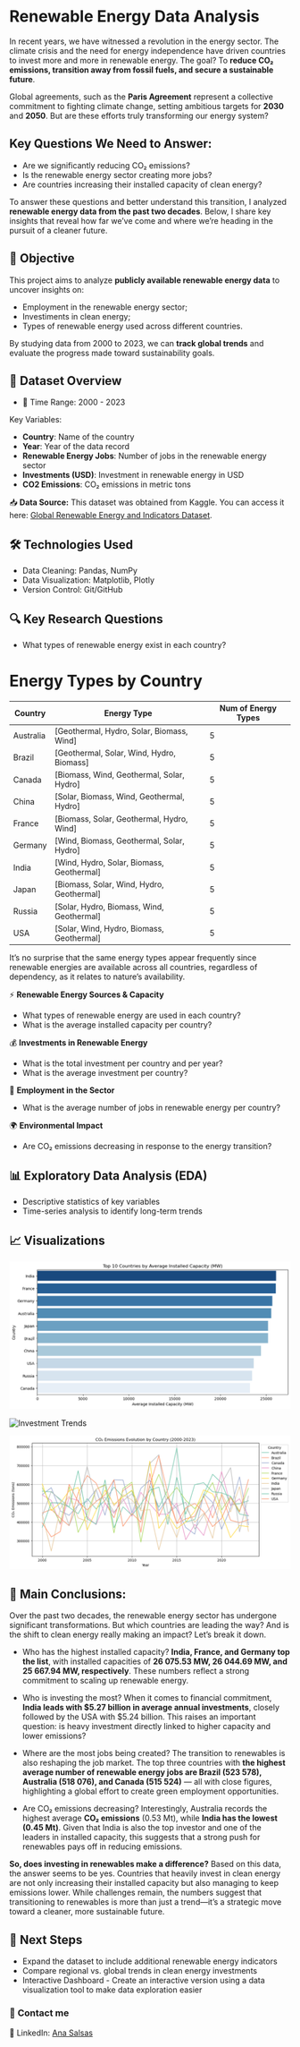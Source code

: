 # **Renewable Energy Data Analysis**

In recent years, we have witnessed a revolution in the energy sector. The climate crisis and the need for energy independence have driven countries to invest more and more in renewable energy. The goal? To **reduce CO₂ emissions, transition away from fossil fuels, and secure a sustainable future**.

Global agreements, such as the **Paris Agreement** represent a collective commitment to fighting climate change, setting ambitious targets for **2030** and **2050**. But are these efforts truly transforming our energy system?

## **Key Questions We Need to Answer:**
 - Are we significantly reducing CO₂ emissions?
 - Is the renewable energy sector creating more jobs?
 - Are countries increasing their installed capacity of clean energy?

To answer these questions and better understand this transition, I analyzed **renewable energy data from the past two decades**. Below, I share key insights that reveal how far we’ve come and where we’re heading in the pursuit of a cleaner future.


## 📌 **Objective**
This project aims to analyze **publicly available renewable energy data** to uncover  insights on:
- Employment in the renewable energy sector;
- Investiments in clean energy;
- Types of renewable energy used across different countries.

By studying data from 2000 to 2023, we can **track global trends** and evaluate the progress made toward sustainability goals.

## 📂 **Dataset Overview**

- 📅 Time Range: 2000 - 2023

Key Variables:
- **Country**: Name of the country
- **Year**: Year of the data record
- **Renewable Energy Jobs**: Number of jobs in the renewable energy sector
- **Investments (USD)**: Investment in renewable energy in USD
- **CO2 Emissions**: CO₂ emissions in metric tons

📥 **Data Source:** This dataset was obtained from Kaggle. 
You can access it here: [Global Renewable Energy and Indicators Dataset](https://www.kaggle.com/datasets/anishvijay/global-renewable-energy-and-indicators-dataset/data).


## 🛠 **Technologies Used**

- Data Cleaning: Pandas, NumPy
- Data Visualization: Matplotlib, Plotly
- Version Control: Git/GitHub

## 🔍 **Key Research Questions**

- What types of renewable energy exist in each country?

# Energy Types by Country

| Country  | Energy Type                                                       | Num of Energy Types |
|----------|-------------------------------------------------------------------|----------------------|
| Australia| [Geothermal, Hydro, Solar, Biomass, Wind]                         | 5                    |
| Brazil   | [Geothermal, Solar, Wind, Hydro, Biomass]                         | 5                    |
| Canada   | [Biomass, Wind, Geothermal, Solar, Hydro]                         | 5                    |
| China    | [Solar, Biomass, Wind, Geothermal, Hydro]                         | 5                    |
| France   | [Biomass, Solar, Geothermal, Hydro, Wind]                         | 5                    |
| Germany  | [Wind, Biomass, Geothermal, Solar, Hydro]                         | 5                    |
| India    | [Wind, Hydro, Solar, Biomass, Geothermal]                         | 5                    |
| Japan    | [Biomass, Solar, Wind, Hydro, Geothermal]                         | 5                    |
| Russia   | [Solar, Hydro, Biomass, Wind, Geothermal]                         | 5                    |
| USA      | [Solar, Wind, Hydro, Biomass, Geothermal]                         | 5                    |

It’s no surprise that the same energy types appear frequently since renewable energies are available across all countries, regardless of dependency, as it relates to nature’s availability.

⚡ **Renewable Energy Sources & Capacity**
- What types of renewable energy are used in each country?
- What is the average installed capacity per country?

💰 **Investments in Renewable Energy**
- What is the total investment per country and per year?
- What is the average investment per country?

👷 **Employment in the Sector**
- What is the average number of jobs in renewable energy per country?

🌍 **Environmental Impact**
- Are CO₂ emissions decreasing in response to the energy transition?


## 📊 **Exploratory Data Analysis (EDA)**

- Descriptive statistics of key variables
- Time-series analysis to identify long-term trends

## 📈 **Visualizations**

![Installed Capacity](https://github.com/anasalsas/renewable-energy-analysis/blob/main/installed_capacity.png)

![Investment Trends](https://github.com/anasalsas/renewable-energy-analysis/blob/main/investment_trends.png)

![CO₂ Emissions by Year and Country](https://github.com/anasalsas/renewable-energy-analysis/blob/main/CO2_Emissions_Year_Country.png)


## 📌 **Main Conclusions:**

Over the past two decades, the renewable energy sector has undergone significant transformations. But which countries are leading the way? And is the shift to clean energy really making an impact? Let’s break it down.

- Who has the highest installed capacity?
**India, France, and Germany top the list**, with installed capacities of **26 075.53 MW, 26 044.69 MW, and 25 667.94 MW, respectively**. These numbers reflect a strong commitment to scaling up renewable energy.

- Who is investing the most?
When it comes to financial commitment, **India leads with $5.27 billion in average annual investments**, closely followed by the USA with $5.24 billion. This raises an important question: is heavy investment directly linked to higher capacity and lower emissions?

- Where are the most jobs being created?
The transition to renewables is also reshaping the job market. The top three countries with **the highest average number of renewable energy jobs are Brazil (523 578), Australia (518 076), and Canada (515 524)** — all with close figures, highlighting a global effort to create green employment opportunities.

- Are CO₂ emissions decreasing?
Interestingly, Australia records the highest average **CO₂ emissions** (0.53 Mt), while **India has the lowest (0.45 Mt)**. Given that India is also the top investor and one of the leaders in installed capacity, this suggests that a strong push for renewables pays off in reducing emissions.

**So, does investing in renewables make a difference?**
Based on this data, the answer seems to be yes. Countries that heavily invest in clean energy are not only increasing their installed capacity but also managing to keep emissions lower. While challenges remain, the numbers suggest that transitioning to renewables is more than just a trend—it’s a strategic move toward a cleaner, more sustainable future. 

## 📌 **Next Steps**

- Expand the dataset to include additional renewable energy indicators
- Compare regional vs. global trends in clean energy investments
- Interactive Dashboard - Create an interactive version using a data visualization tool to make data exploration easier

### 📧 **Contact me**  

🔗 LinkedIn: [Ana Salsas](https://www.linkedin.com/in/anasalsas/)  
